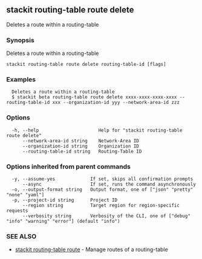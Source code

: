 ## stackit routing-table route delete

Deletes a route within a routing-table

### Synopsis

Deletes a route within a routing-table

```
stackit routing-table route delete routing-table-id [flags]
```

### Examples

```
  Deletes a route within a routing-table
  $ stackit beta routing-table route delete xxxx-xxxx-xxxx-xxxx --routing-table-id xxx --organization-id yyy --network-area-id zzz
```

### Options

```
  -h, --help                      Help for "stackit routing-table route delete"
      --network-area-id string    Network-Area ID
      --organization-id string    Organization ID
      --routing-table-id string   Routing-Table ID
```

### Options inherited from parent commands

```
  -y, --assume-yes             If set, skips all confirmation prompts
      --async                  If set, runs the command asynchronously
  -o, --output-format string   Output format, one of ["json" "pretty" "none" "yaml"]
  -p, --project-id string      Project ID
      --region string          Target region for region-specific requests
      --verbosity string       Verbosity of the CLI, one of ["debug" "info" "warning" "error"] (default "info")
```

### SEE ALSO

* [stackit routing-table route](./stackit_routing-table_route.md)	 - Manage routes of a routing-table

